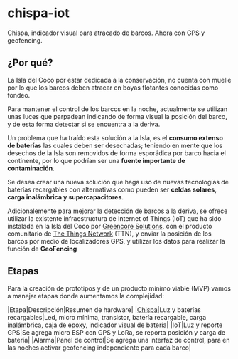 # chispa-iot
Chispa, indicador visual para atracado de barcos. Ahora con GPS y geofencing.

## ¿Por qué?

La Isla del Coco por estar dedicada a la conservación, no cuenta con muelle por lo que los barcos deben atracar en boyas flotantes conocidas como fondeo.

Para mantener el control de los barcos en la noche, actualmente se utilizan unas luces que parpadean indicando de forma visual la posición del barco, y de esta forma detectar si se encuentra a la deriva.

Un problema que ha traído esta solución a la Isla, es el **consumo extenso de baterías** las cuales deben ser desechadas; teniendo en mente que los desechos de la Isla son removidos de forma esporádica por barco hacia el continente, por lo que podrían ser una **fuente importante de contaminación**.

Se desea crear una nueva solución que haga uso de nuevas tecnologías de baterías recargables con alternativas como pueden ser **celdas solares, carga inalámbrica y supercapacitores**.

Adicionalemente para mejorar la detección de barcos a la deriva, se ofrece utilizar la existente infraestructura de Internet of Things (IoT) que ha sido instalada en la Isla del Coco por [Greencore Solutions](https://www.greencore.co.cr/), con el producto comunitario de [The Things Network](https://www.thethingsnetwork.org/) (TTN), y enviar la posición de los barcos por medio de localizadores GPS, y utilizar los datos para realizar la función de **GeoFencing**


## Etapas

Para la creación de prototipos y de un producto mínimo viable (MVP) vamos a manejar etapas donde aumentamos la complejidad:

|Etapa|Descripción|Resumen de hardware|
|[Chispa]()|Luz y baterías recargables|Led, micro mínima, transistor, batería recargable, carga inalámbrica, caja de epoxy, indicador visual de batería|
|IoT|Luz y reporte GPS|Se agrega micro ESP con GPS y LoRa, se reporta posición y carga de batería|
|Alarma|Panel de control|Se agrega una interfaz de control, para en las noches activar geofencing independiente para cada barco|
